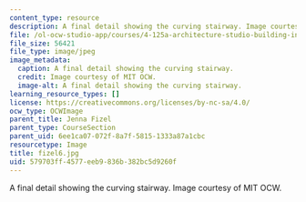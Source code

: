 ```yaml
---
content_type: resource
description: A final detail showing the curving stairway. Image courtesy of MIT OCW.
file: /ol-ocw-studio-app/courses/4-125a-architecture-studio-building-in-landscapes-fall-2005/579703ff4577eeb9836b382bc5d9260f_fizel6.jpg
file_size: 56421
file_type: image/jpeg
image_metadata:
  caption: A final detail showing the curving stairway.
  credit: Image courtesy of MIT OCW.
  image-alt: A final detail showing the curving stairway.
learning_resource_types: []
license: https://creativecommons.org/licenses/by-nc-sa/4.0/
ocw_type: OCWImage
parent_title: Jenna Fizel
parent_type: CourseSection
parent_uid: 6ee1ca07-072f-8a7f-5815-1333a87a1cbc
resourcetype: Image
title: fizel6.jpg
uid: 579703ff-4577-eeb9-836b-382bc5d9260f
---
```

A final detail showing the curving stairway. Image courtesy of MIT OCW.